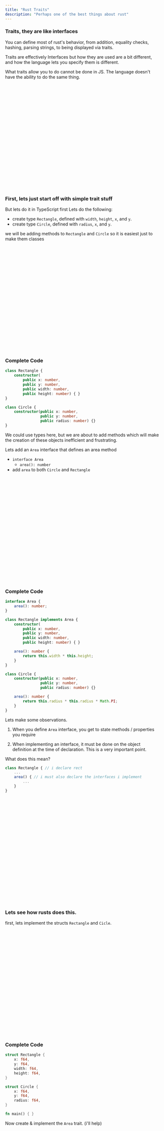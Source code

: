 ```yaml
---
title: "Rust Traits"
description: "Perhaps one of the best things about rust"
---
```


### Traits, they are like interfaces
You can define most of rust's behavior, from addition, equality checks,
hashing, parsing strings, to being displayed via traits.

Traits are effectively Interfaces but how they are used are a bit different,
and how the language lets you specify them is different.

What traits allow you to do cannot be done in JS.  The language doesn't have the
ability to do the same thing.

<br/>
<br/>
<br/>
<br/>
<br/>
<br/>
<br/>
<br/>
<br/>
<br/>
<br/>
<br/>
<br/>
<br/>
<br/>
<br/>
<br/>
<br/>
<br/>
<br/>

### First, lets just start off with simple trait stuff
But lets do it in TypeScript first
Lets do the following:

* create type `Rectangle`, defined with `width`, `height`, `x`, and `y`.
* create type `Circle`, defined with `radius`, `x`, and `y`.

we will be adding methods to `Rectangle` and `Circle` so it is easiest just to
make them classes

<br/>
<br/>
<br/>
<br/>
<br/>
<br/>
<br/>
<br/>
<br/>
<br/>
<br/>
<br/>
<br/>
<br/>
<br/>
<br/>
<br/>
<br/>
<br/>
<br/>

### Complete Code
```typescript
class Rectangle {
    constructor(
        public x: number,
        public y: number,
        public width: number,
        public height: number) { }
}

class Circle {
    constructor(public x: number,
                public y: number,
                public radius: number) {}
}
```

We could use types here, but we are about to add methods which will make the
creation of these objects inefficient and frustrating.

Lets add an `Area` interface that defines an area method
* `interface Area`
  - `area(): number`
* add `area` to both `Circle` and `Rectangle`

<br/>
<br/>
<br/>
<br/>
<br/>
<br/>
<br/>
<br/>
<br/>
<br/>
<br/>
<br/>
<br/>
<br/>
<br/>
<br/>
<br/>
<br/>
<br/>
<br/>

### Complete Code
```typescript
interface Area {
    area(): number;
}

class Rectangle implements Area {
    constructor(
        public x: number,
        public y: number,
        public width: number,
        public height: number) { }

    area(): number {
        return this.width * this.height;
    }
}

class Circle {
    constructor(public x: number,
                public y: number,
                public radius: number) {}

    area(): number {
        return this.radius * this.radius * Math.PI;
    }
}
```

Lets make some observations.
1. When you define `Area` interface, you get to state methods / properties you
   require

1. When implementing an interface, it must be done on the object definition at
   the time of declaration.  This is a very important point.

What does this mean?

```typescript
class Rectangle { // i declare rect
    ...
    area() { // i must also declare the interfaces i implement
        ...
    }
}
```

<br/>
<br/>
<br/>
<br/>
<br/>
<br/>
<br/>
<br/>
<br/>
<br/>
<br/>
<br/>
<br/>
<br/>
<br/>
<br/>
<br/>
<br/>
<br/>
<br/>

### Lets see how rusts does this.
first, lets implement the structs `Rectangle` and `Cicle`.

<br/>
<br/>
<br/>
<br/>
<br/>
<br/>
<br/>
<br/>
<br/>
<br/>
<br/>
<br/>
<br/>
<br/>
<br/>
<br/>
<br/>
<br/>
<br/>
<br/>

### Complete Code

```rust
struct Rectangle {
    x: f64,
    y: f64,
    width: f64,
    height: f64,
}

struct Circle {
    x: f64,
    y: f64,
    radius: f64,
}

fn main() { }
```

Now create & implement the `Area` trait.
(i'll help)

<br/>
<br/>
<br/>
<br/>
<br/>
<br/>
<br/>
<br/>
<br/>
<br/>
<br/>
<br/>
<br/>
<br/>
<br/>
<br/>
<br/>
<br/>
<br/>
<br/>

### Complete Code

```rust
use std::f64::consts::PI;

trait Area {
    fn area(&self) -> f64;
}

impl Area for Rectangle {
    fn area(&self) -> f64 {
        return self.width * self.height;
    }
}

impl Area for Circle {
    fn area(&self) -> f64 {
        return self.radius * self.radius * PI
    }
}

fn main() {

    let circle = Circle {
        x: 0f64, y: 0f64,
        radius: 4f64,
    };

    let rect = Rectangle {
        x: 0f64, y: 0f64,
        width: 2f64,
        height: 8f64,
    };

    println!("area: {}", rect.area());
    println!("area: {}", circle.area());

}
```

<br/>
<br/>
<br/>
<br/>
<br/>
<br/>
<br/>
<br/>
<br/>
<br/>
<br/>
<br/>
<br/>
<br/>
<br/>
<br/>
<br/>
<br/>
<br/>
<br/>

### Lets... try something else
Lets use this `Area` trait/interface, but lets make a very small change.

Lets move the definition to another file.

<br/>
<br/>
<br/>
<br/>
<br/>
<br/>
<br/>
<br/>
<br/>
<br/>
<br/>
<br/>
<br/>
<br/>
<br/>
<br/>
<br/>
<br/>
<br/>
<br/>

### Complete Code

src/main.rs
```rust
pub mod shapes;
```

src/shapes.rs
```rust
pub struct Rectangle {
    pub x: f64,
    pub y: f64,
    pub width: f64,
    pub height: f64,
}

pub struct Circle {
    pub x: f64,
    pub y: f64,
    pub radius: f64,
}
```

src/bin/test.rs
```rust
use std::f64::consts::PI;

use rust::shapes::{Rectangle, Circle};

trait Area {
    fn area(&self) -> f64;
}

impl Area for Rectangle {
    fn area(&self) -> f64 {
        return self.width * self.height;
    }
}

impl Area for Circle {
    fn area(&self) -> f64 {
        return self.radius * self.radius * PI
    }
}

fn main() {

    let circle = Circle {
        x: 0f64, y: 0f64,
        radius: 4f64,
    };

    let rect = Rectangle {
        x: 0f64, y: 0f64,
        width: 2f64,
        height: 8f64,
    };

    println!("area: {}", rect.area());
    println!("area: {}", circle.area());

}
```

### Now do you see?
trust me, you don't. Lets make this even better.  This small change makes a lot
of things possible.  Watch this, i can `impl Area` on any type, even types I
don't own, like a `f64`.

<br/>
<br/>
<br/>
<br/>
<br/>
<br/>
<br/>
<br/>
<br/>
<br/>
<br/>
<br/>
<br/>
<br/>
<br/>
<br/>
<br/>
<br/>
<br/>
<br/>

### Complete Code
woah...

```rust
impl Area for f64 {
    fn area(&self) -> f64 {
        return self * self;
    }
}

fn main() {
    println!("area: {}", 6.9.area());
}
```

<br/>
<br/>
<br/>
<br/>
<br/>
<br/>
<br/>
<br/>
<br/>
<br/>
<br/>
<br/>
<br/>
<br/>
<br/>
<br/>
<br/>
<br/>
<br/>
<br/>

### It gets even better
Let's move `Area` trait and trait implementations into `shapes.rs`

```rust
use std::f64::consts::PI;

pub struct Rectangle {
    pub x: f64,
    pub y: f64,
    pub width: f64,
    pub height: f64,
}

pub struct Circle {
    pub x: f64,
    pub y: f64,
    pub radius: f64,
}

pub trait Area {
    fn area(&self) -> f64;
}

impl Area for Rectangle {
    fn area(&self) -> f64 {
        return self.width * self.height;
    }
}

impl Area for Circle {
    fn area(&self) -> f64 {
        return self.radius * self.radius * PI
    }
}

impl Area for f64 {
    fn area(&self) -> f64 {
        return self * self;
    }
}
```

<br/>
<br/>
<br/>
<br/>
<br/>
<br/>
<br/>
<br/>
<br/>
<br/>
<br/>
<br/>
<br/>
<br/>
<br/>
<br/>
<br/>
<br/>
<br/>
<br/>

### Lets go back to our main file and just type this.

```rust
fn main() {
    println!("area: {}", 6.9.area());
}
```
Why does this error?  Didn't we implement `Area` for `f64`

<br/>
<br/>
<br/>
<br/>
<br/>
<br/>
<br/>
<br/>
<br/>
<br/>
<br/>
<br/>
<br/>
<br/>
<br/>
<br/>
<br/>
<br/>
<br/>
<br/>

### Traits must be imported to work
This means there is no global polyfills...  In JavaScript you edit the
`prototype` and now you have this function, but it exists for the whole project

In Rust, its only for files that import the trait

```typescript
> Number.prototype.area = function() { return this * this; }
[Function (anonymous)]

> (5).area()
25
```

So lets fix the error in rust

<br/>
<br/>
<br/>
<br/>
<br/>
<br/>
<br/>
<br/>
<br/>
<br/>
<br/>
<br/>
<br/>
<br/>
<br/>
<br/>
<br/>
<br/>
<br/>
<br/>

### Tell me that is not cool.

<br/>
<br/>
<br/>
<br/>
<br/>
<br/>
<br/>
<br/>
<br/>
<br/>
<br/>
<br/>
<br/>
<br/>
<br/>
<br/>
<br/>
<br/>
<br/>
<br/>

### Why are we here?
If you have forgotten, we have this whole cannot print a node with `Debug`
trait because we get a stack overflow.

How does this help us solve things?  Well, we only need to implement a few
traits.

<br/>
<br/>
<br/>
<br/>
<br/>
<br/>
<br/>
<br/>
<br/>
<br/>
<br/>
<br/>
<br/>
<br/>
<br/>
<br/>
<br/>
<br/>
<br/>
<br/>

### First, lets make it so we can display a single Node
that seems pretty reasonable, if we can display one, then we just need to
display each possible node until we have visited every node!

Lets implement the `Display` trait!

Here is our previous code for easy of reference

```rust
use std::{cell::RefCell, rc::Rc};

struct Node {
    name: String,
    neighbors: RefCell<Vec<Rc<Node>>>,
}

fn main() {
    //let mut foo = RefCell::new(Foo { count: 0 });

    let a = Rc::new(Node {
        name: "a".into(),
        neighbors: RefCell::new(vec![]),
    });
    let b = Rc::new(Node {
        name: "a".into(),
        neighbors: RefCell::new(vec![]),
    });
    let c = Rc::new(Node {
        name: "a".into(),
        neighbors: RefCell::new(vec![]),
    });

    a.neighbors.borrow_mut().push(b.clone());
    a.neighbors.borrow_mut().push(c.clone());
    b.neighbors.borrow_mut().push(a.clone());
    b.neighbors.borrow_mut().push(c.clone());
    c.neighbors.borrow_mut().push(a.clone());
    c.neighbors.borrow_mut().push(b.clone());
}
```

<br/>
<br/>
<br/>
<br/>
<br/>
<br/>
<br/>
<br/>
<br/>
<br/>
<br/>
<br/>
<br/>
<br/>
<br/>
<br/>
<br/>
<br/>
<br/>
<br/>

### Complete Code

```rust
use std::{cell::RefCell, rc::Rc, fmt::Display};

struct Node {
    name: String,
    neighbors: RefCell<Vec<Rc<Node>>>,
}

impl Display for Node {
    fn fmt(&self, f: &mut std::fmt::Formatter<'_>) -> std::fmt::Result {
        writeln!(f, "Node {}: Neighbors: {}", self.name, self.neighbors.borrow().len())?;

        for neighbor in self.neighbors.borrow().iter() {
            writeln!(f, "  -> {}", neighbor.name)?;
        }

        return Ok(());
    }
}

fn main() {
    //let mut foo = RefCell::new(Foo { count: 0 });

    let a = Rc::new(Node {
        name: "a".into(),
        neighbors: RefCell::new(vec![]),
    });
    let b = Rc::new(Node {
        name: "a".into(),
        neighbors: RefCell::new(vec![]),
    });
    let c = Rc::new(Node {
        name: "a".into(),
        neighbors: RefCell::new(vec![]),
    });

    a.neighbors.borrow_mut().push(b.clone());
    a.neighbors.borrow_mut().push(c.clone());
    b.neighbors.borrow_mut().push(a.clone());
    b.neighbors.borrow_mut().push(c.clone());
    c.neighbors.borrow_mut().push(a.clone());
    c.neighbors.borrow_mut().push(b.clone());

    println!("A: {}", a);
}
```

<br/>
<br/>
<br/>
<br/>
<br/>
<br/>
<br/>
<br/>
<br/>
<br/>
<br/>
<br/>
<br/>
<br/>
<br/>
<br/>
<br/>
<br/>
<br/>
<br/>

### So this is better... but how would we display a graph?
Well one thing we could do is put all the nodes into a `Vec<Node>` and just go
through it and display the nodes and their information in order of the vector,
but that is boring.

What if i want to display them in a specific order?  How about Breadth First?

What trait do you think we could use to iterate through our nodes, givin a
starting node?

<br/>
<br/>
<br/>
<br/>
<br/>
<br/>
<br/>
<br/>
<br/>
<br/>
<br/>
<br/>
<br/>
<br/>
<br/>
<br/>
<br/>
<br/>
<br/>
<br/>

### Iterator
Yes!  we can create our own iterators and then we get all of those sweet
methods for free!

So lets implement an `Iterator` for a `Node`, but first, lets white board how
to go about iterators

<br/>
<br/>
<br/>
<br/>
<br/>
<br/>
<br/>
<br/>
<br/>
<br/>
<br/>
<br/>
<br/>
<br/>
<br/>
<br/>
<br/>
<br/>
<br/>
<br/>

### Complete Code

```rust
use std::{cell::RefCell, rc::Rc, fmt::Display, collections::HashSet, hash::Hash};

#[derive(PartialEq, Eq, Hash, Clone)]
struct RcNode(Rc<Node>);

impl Into<RcNode> for Rc<Node> {
    fn into(self) -> RcNode {
        return RcNode(self);
    }
}

#[derive(PartialEq, Eq)]
struct Node {
    name: String,
    neighbors: RefCell<Vec<RcNode>>,
}

impl Hash for Node {
    fn hash<H: std::hash::Hasher>(&self, state: &mut H) {
        self.name.hash(state);
    }
}

struct NodeIter {
    seen: HashSet<Rc<Node>>,
    stack: Vec<Rc<Node>>,
}

impl Iterator for NodeIter {
    type Item = Rc<Node>;

    fn next(&mut self) -> Option<Self::Item> {
        return self.stack.pop().map(move |node| {
            for child in node.neighbors.borrow().iter() {
                if self.seen.insert(child.0.clone()) {
                    self.stack.push(child.0.clone());
                }
            }
            return node;
        });
    }
}

impl IntoIterator for RcNode {
    type Item = Rc<Node>;
    type IntoIter = NodeIter;

    fn into_iter(self: Self) -> Self::IntoIter {
        let mut seen = HashSet::new();
        let mut stack = Vec::new();

        seen.insert(self.0.clone());
        stack.push(self.0.clone());

        return NodeIter { seen, stack };
    }
}


impl Display for Node {
    fn fmt(&self, f: &mut std::fmt::Formatter<'_>) -> std::fmt::Result {
        writeln!(f, "Node {}: Neighbors: {}", self.name, self.neighbors.borrow().len())?;

        for neighbor in self.neighbors.borrow().iter() {
            writeln!(f, "  -> {}", neighbor.0.name)?;
        }

        return Ok(());
    }
}

fn main() {
    //let mut foo = RefCell::new(Foo { count: 0 });

    let A = Rc::new(Node {
        name: "A".into(),
        neighbors: RefCell::new(vec![]),
    });
    let B = Rc::new(Node {
        name: "B".into(),
        neighbors: RefCell::new(vec![]),
    });
    let C = Rc::new(Node {
        name: "C".into(),
        neighbors: RefCell::new(vec![]),
    });

    A.neighbors.borrow_mut().push(B.clone().into());
    A.neighbors.borrow_mut().push(C.clone().into());
    B.neighbors.borrow_mut().push(A.clone().into());
    B.neighbors.borrow_mut().push(C.clone().into());
    C.neighbors.borrow_mut().push(A.clone().into());
    C.neighbors.borrow_mut().push(C.clone().into());


    let A: RcNode = A.into();
    A.into_iter().for_each(|node| {
        println!("{}", node);
    });
}
```

<br/>
<br/>
<br/>
<br/>
<br/>
<br/>
<br/>
<br/>
<br/>
<br/>
<br/>
<br/>
<br/>
<br/>
<br/>
<br/>
<br/>
<br/>
<br/>
<br/>

### But... what if if if if we want to load from a file?
Well, we need to implement a few more traits!  Lets implement `FromStr` for
both `Node` and `Graph`

<br/>
<br/>
<br/>
<br/>
<br/>
<br/>
<br/>
<br/>
<br/>
<br/>
<br/>
<br/>
<br/>
<br/>
<br/>
<br/>
<br/>
<br/>
<br/>
<br/>

### Complete Code

```rust
use anyhow::Result;
use std::{cell::RefCell, rc::Rc, fmt::Display, collections::{HashSet, HashMap}, hash::Hash, str::FromStr};

#[derive(PartialEq, Eq, Hash, Clone)]
struct RcNode(Rc<Node>);

impl Into<RcNode> for Rc<Node> {
    fn into(self) -> RcNode {
        return RcNode(self);
    }
}

#[derive(PartialEq, Eq)]
struct Node {
    name: String,
    neighbors: RefCell<Vec<RcNode>>,
}

impl Hash for Node {
    fn hash<H: std::hash::Hasher>(&self, state: &mut H) {
        self.name.hash(state);
    }
}

struct NodeIter {
    seen: HashSet<Rc<Node>>,
    stack: Vec<Rc<Node>>,
}

impl Iterator for NodeIter {
    type Item = Rc<Node>;

    fn next(&mut self) -> Option<Self::Item> {
        return self.stack.pop().map(move |node| {
            for child in node.neighbors.borrow().iter() {
                if self.seen.insert(child.0.clone()) {
                    self.stack.push(child.0.clone());
                }
            }
            return node;
        });
    }
}

impl IntoIterator for &RcNode {
    type Item = Rc<Node>;
    type IntoIter = NodeIter;

    fn into_iter(self: Self) -> Self::IntoIter {
        let mut seen = HashSet::new();
        let mut stack = Vec::new();

        seen.insert(self.0.clone());
        stack.push(self.0.clone());

        return NodeIter { seen, stack };
    }
}

impl FromStr for RcNode {
    type Err = anyhow::Error;

    fn from_str(s: &str) -> Result<Self, Self::Err> {
        return Ok(RcNode(Rc::new(Node {
            name: s.into(),
            neighbors: RefCell::new(vec![]),
        })));
    }
}


impl Display for Node {
    fn fmt(&self, f: &mut std::fmt::Formatter<'_>) -> std::fmt::Result {
        writeln!(f, "Node {}: Neighbors: {}", self.name, self.neighbors.borrow().len())?;

        for neighbor in self.neighbors.borrow().iter() {
            writeln!(f, "  -> {}", neighbor.0.name)?;
        }

        return Ok(());
    }
}

struct Graph {
    nodes: Vec<RcNode>,
}

impl FromStr for Graph {
    type Err = anyhow::Error;

    fn from_str(s: &str) -> Result<Self, Self::Err> {
        let mut all_nodes: HashMap<String, RcNode> = HashMap::new();
        for line in s.lines().filter(|x| !x.is_empty()) {
            let (a, b) = line
                .split_once(" -> ")
                .ok_or(anyhow::anyhow!("Unable to parse nodes"))?;

            all_nodes.entry(a.into()).or_insert(a.parse()?);
            all_nodes.entry(b.into()).or_insert(b.parse()?);

            match (all_nodes.get(a.into()), all_nodes.get(b.into())) {
                (Some(a), Some(b)) => {
                    a.0.neighbors.borrow_mut().push(b.clone());
                }
                _ => unreachable!("this should never happen")
            }
        }

        return Ok(Graph {
            nodes: all_nodes.values().map(|x| x.clone()).collect(),
        });
    }
}

impl Display for Graph {
    fn fmt(&self, f: &mut std::fmt::Formatter<'_>) -> std::fmt::Result {
        let mut seen = HashSet::new();
        for node in &self.nodes {
            for node in node {
                if !seen.contains(&node) {
                    writeln!(f, "{}", node)?;
                    seen.insert(node.clone());
                }
            }
        }

        return Ok(());
    }
}

fn main() -> Result<()> {
    let file = std::fs::read_to_string(
        std::env::args().nth(1).expect("please provide a file"))?;

    let graph: Graph = file.parse()?;

    println!("{}", graph);

    return Ok(());
}
```

<br/>
<br/>
<br/>
<br/>
<br/>
<br/>
<br/>
<br/>
<br/>
<br/>
<br/>
<br/>
<br/>
<br/>
<br/>
<br/>
<br/>
<br/>
<br/>
<br/>


